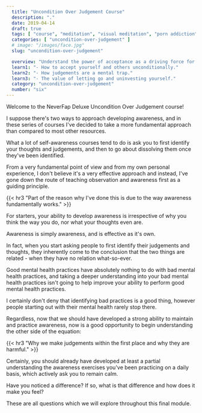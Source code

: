 ```yaml
---
  title: "Uncondition Over Judgement Course"
  description: "."
  date: 2019-04-14
  draft: true
  tags: [ "course", "meditation", "visual meditation", "porn addiction", "addiction", "awareness", "awareness exercises", "perspective", "nofap", "neverfap", "neverfap deluxe" ]
  categories: [ "uncondition-over-judgement" ]
  # image: "/images/face.jpg"
  slug: "uncondition-over-judgement"

  overview: "Understand the power of acceptance as a driving force for self-control."
  learn1: "- How to accept yourself and others unconditionally."
  learn2: "- How judgements are a mental trap."
  learn3: "- The value of letting go and uninvesting yourself."
  category: "uncondition-over-judgement"
  number: "six"
---
```


<!-- Will Require One Edit -->

Welcome to the NeverFap Deluxe Uncondition Over Judgement course!

I suppose there's two ways to approach developing awareness, and in these series of courses I've decided to take a more fundamental approach than compared to most other resources.

What a lot of self-awareness courses tend to do is ask you to first identify your thoughts and judgements, and then to go about dissolving them once they've been identified.

From a very fundamental point of view and from my own personal experience, I don't believe it's a very effective approach and instead, I've gone down the route of teaching observation and awareness first as a guiding principle.


{{< hr3 "Part of the reason why I've done this is due to the way awareness fundamentally works." >}}


For starters, your ability to develop awareness is irrespective of why you think the way you do, nor what your thoughts even are.

Awareness is simply awareness, and is effective as it's own.

In fact, when you start asking people to first identify their judgements and thoughts, they inherently come to the conclusion that the two things are related - when they have no relation what-so-ever.

Good mental health practices have absolutely nothing to do with bad mental health practices, and taking a deeper understanding into your bad mental health practices isn't going to help improve your ability to perform good mental health practices.

I certainly don't deny that identifying bad practices is a good thing, however people starting out with their mental health rarely stop there.

Regardless, now that we should have developed a strong ability to maintain and practice awareness, now is a good opportunity to begin understanding the other side of the equation:


{{< hr3 "Why we make judgements within the first place and why they are harmful." >}}


Certainly, you should already have developed at least a partial understanding the awareness exercises you've been practicing on a daily basis, which actively ask you to remain calm.

Have you noticed a difference? If so, what is that difference and how does it make you feel?

These are all questions which we will explore throughout this final module.

